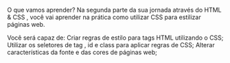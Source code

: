 O que vamos aprender?
Na segunda parte da sua jornada através do HTML & CSS , você vai aprender na prática como utilizar CSS para estilizar páginas web.

Você será capaz de:
Criar regras de estilo para tags HTML utilizando o CSS;
Utilizar os seletores de tag , id e class para aplicar regras de CSS;
Alterar características da fonte e das cores de páginas web;